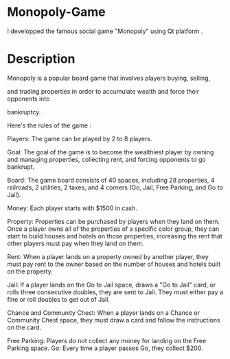 # Monopoly-Game
I developped the famous social game "Monopoly" using Qt platform . 

# Description 
Monopoly is a popular board game that involves players buying, selling,

and trading properties in order to accumulate wealth and force their opponents into 

bankruptcy. 

Here's the rules of the game : 

Players: The game can be played by 2 to 8 players.

Goal: The goal of the game is to become the wealthiest player by owning and managing 
properties, collecting rent, and forcing opponents to go bankrupt.

Board: The game board consists of 40 spaces, including 28 properties, 4 railroads, 2 utilities, 2 taxes, and 4 corners (Go, Jail, Free Parking, and Go to Jail).

Money: Each player starts with $1500 in cash.

Property: Properties can be purchased by players when they land on them. Once a player owns all of the properties of a specific color group, they can start to build houses and hotels on those properties, increasing the rent that other players must pay when they land on them.

Rent: When a player lands on a property owned by another player, they must pay rent to the owner based on the number of houses and hotels built on the property.

Jail: If a player lands on the Go to Jail space, draws a "Go to Jail" card, or rolls three consecutive doubles, they are sent to Jail. They must either pay a fine or roll doubles to get out of Jail.

Chance and Community Chest: When a player lands on a Chance or Community Chest space, they must draw a card and follow the instructions on the card.

Free Parking: Players do not collect any money for landing on the Free Parking space.
Go: Every time a player passes Go, they collect $200.

